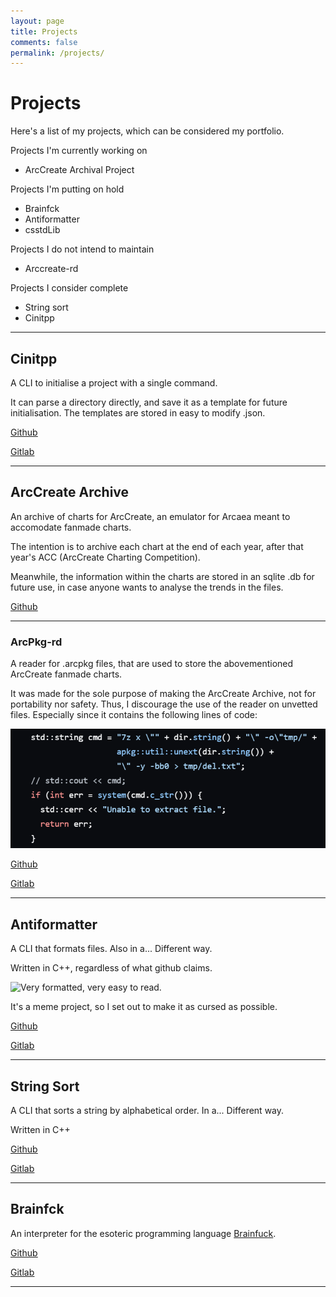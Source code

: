 ```yaml
---
layout: page
title: Projects
comments: false
permalink: /projects/
---
```


# Projects

Here\'s a list of my projects, which can be considered my portfolio.

Projects I\'m currently working on

- ArcCreate Archival Project

Projects I\'m putting on hold

- Brainfck
- Antiformatter
- csstdLib

Projects I do not intend to maintain

- Arccreate-rd

Projects I consider complete

- String sort
- Cinitpp

___

## Cinitpp

A CLI to initialise a project with a single command.

It can parse a directory directly, and save it as a template for future initialisation. The templates are stored in easy to modify .json.

[<ins>Github</ins>](https://github.com/Renjian-buchai/cinitpp)

[<ins>Gitlab</ins>](https://gitlab.com/renjian-buchai/cinitpp)

___

## ArcCreate Archive

An archive of charts for ArcCreate, an emulator for Arcaea meant to accomodate fanmade charts.

The intention is to archive each chart at the end of each year, after that year\'s ACC (ArcCreate Charting Competition).

Meanwhile, the information within the charts are stored in an sqlite .db for future use, in case anyone wants to analyse the trends in the files.

[<ins>Github</ins>](https://github.com/ArcCreate-Archival-Team)

___

### ArcPkg-rd

A reader for .arcpkg files, that are used to store the abovementioned ArcCreate fanmade charts.

It was made for the sole purpose of making the ArcCreate Archive, not for portability nor safety. Thus, I discourage the use of the reader on unvetted files.
Especially since it contains the following lines of code:

![Horrible code. Why did I come just to suffer?](../resources/shitcode.png)

[<ins>Github</ins>](https://github.com/ArcCreate-Archival-Team/ArcCreate-rd/)

[<ins>Gitlab</ins>](https://gitlab.com/arccreate-archival-team/arccreate-rd)

___

## Antiformatter

A CLI that formats files. Also in a... Different way.

Written in C++, regardless of what github claims.

![Very formatted, very easy to read.](https://64.media.tumblr.com/b87a19ce087f62f012d5d790e8b2da3b/tumblr_inline_s7um93VI8Y1y9a0q4_500.png)

It\'s a meme project, so I set out to make it as cursed as possible.

[<ins>Github</ins>](https://github.com/Renjian-buchai/anti-formatter)

[<ins>Gitlab</ins>](https://gitlab.com/renjian-buchai/anti-formatter)

___

## String Sort

A CLI that sorts a string by alphabetical order. In a... Different way.

Written in C++

[<ins>Github</ins>](https://github.com/Renjian-buchai/string-sort)

[<ins>Gitlab</ins>](https://gitlab.com/renjian-buchai/string-sort)

___

## Brainfck

An interpreter for the esoteric programming language [Brainfuck](https://en.wikipedia.org/wiki/Brainfuck).

[<ins>Github</ins>](https://github.com/Renjian-buchai/bfuck01)

[<ins>Gitlab</ins>](https://gitlab.com/renjian-buchai/bfuck01)

___
